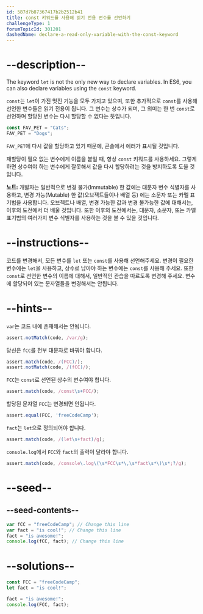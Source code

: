 ```yaml
---
id: 587d7b87367417b2b2512b41
title: const 키워드를 사용해 읽기 전용 변수를 선언하기
challengeType: 1
forumTopicId: 301201
dashedName: declare-a-read-only-variable-with-the-const-keyword
---
```


# --description--

The keyword `let` is not the only new way to declare variables. In ES6, you can also declare variables using the `const` keyword.

`const`는 `let`이 가진 멋진 기능을 모두 가지고 있으며, 또한 추가적으로 `const`를 사용해 선언한 변수들은 읽기 전용이 됩니다. 그 변수는 상수가 되며, 그 의미는 한 번 `const`로 선언하며 할당된 변수는 다시 할당할 수 없다는 뜻입니다.

```js
const FAV_PET = "Cats";
FAV_PET = "Dogs";
```

`FAV_PET`에 다시 값을 할당하고 있기 때문에, 콘솔에서 에러가 표시될 것입니다.

재할당이 필요 없는 변수에게 이름을 붙일 때, 항상 `const` 키워드를 사용하세요. 그렇게 하면 상수여야 하는 변수에게 잘못해서 값을 다시 할당하려는 것을 방지하도록 도울 것입니다.

**노트:** 개발자는 일반적으로 변경 불가(Immutable) 한 값에는 대문자 변수 식별자를 사용하고, 변경 가능(Mutable) 한 값(오브젝트들이나 배열 등) 에는 소문자 또는 카멜 표기법을 사용합니다. 오브젝트나 배열, 변경 가능한 값과 변경 불가능한 값에 대해서는, 이후의 도전에서 더 배울 것입니다. 또한 이후의 도전에서는, 대문자, 소문자, 또는 카멜 표기법의 여러가지 변수 식별자를 사용하는 것을 볼 수 있을 것입니다.

# --instructions--

코드를 변경해서, 모든 변수를 `let` 또는 `const`를 사용해 선언해주세요. 변경이 필요한 변수에는 `let`을 사용하고, 상수로 남아야 하는 변수에는 `const`를 사용해 주세요. 또한 `const`로 선언한 변수의 이름에 대해서, 일반적인 관습을 따르도록 변경해 주세요. 변수에 할당되어 있는 문자열들을 변경해서는 안됩니다.

# --hints--

`var`는 코드 내에 존재해서는 안됩니다.

```js
assert.notMatch(code, /var/g);
```

당신은 `fCC`를 전부 대문자로 바꿔야 합니다.

```js
assert.match(code, /(FCC)/);
assert.notMatch(code, /(fCC)/);
```

`FCC`는 `const`로 선언된 상수의 변수여야 합니다.

```js
assert.match(code, /const\s+FCC/);
```

할당된 문자열 `FCC`는 변경되면 안됩니다.

```js
assert.equal(FCC, 'freeCodeCamp');
```

`fact`는 `let`으로 정의되어야 합니다.

```js
assert.match(code, /(let\s+fact)/g);
```

`console.log`에서 `FCC`와 `fact`의 출력이 달라야 합니다.

```js
assert.match(code, /console\.log\(\s*FCC\s*\,\s*fact\s*\)\s*;?/g);
```

# --seed--

## --seed-contents--

```js
var fCC = "freeCodeCamp"; // Change this line
var fact = "is cool!"; // Change this line
fact = "is awesome!";
console.log(fCC, fact); // Change this line
```

# --solutions--

```js
const FCC = "freeCodeCamp";
let fact = "is cool!";

fact = "is awesome!";
console.log(FCC, fact);
```
